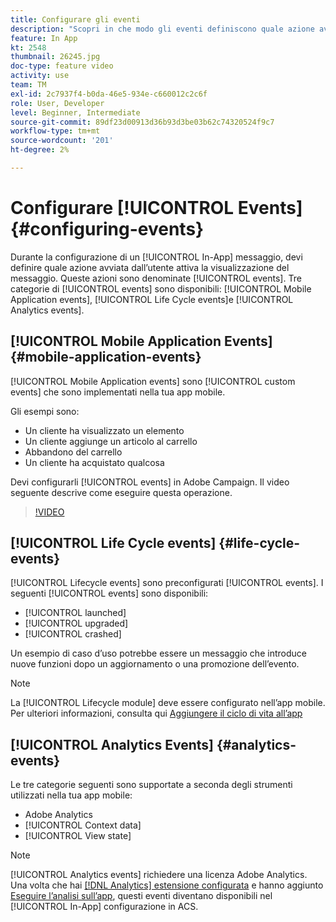 ```yaml
---
title: Configurare gli eventi
description: "Scopri in che modo gli eventi definiscono quale azione avviata dall’utente attiverà un messaggio in-app da visualizzare. "
feature: In App
kt: 2548
thumbnail: 26245.jpg
doc-type: feature video
activity: use
team: TM
exl-id: 2c7937f4-b0da-46e5-934e-c660012c2c6f
role: User, Developer
level: Beginner, Intermediate
source-git-commit: 89df23d00913d36b93d3be03b62c74320524f9c7
workflow-type: tm+mt
source-wordcount: '201'
ht-degree: 2%

---
```


# Configurare [!UICONTROL Events] {#configuring-events}

Durante la configurazione di un [!UICONTROL In-App] messaggio, devi definire quale azione avviata dall’utente attiva la visualizzazione del messaggio. Queste azioni sono denominate [!UICONTROL events]. Tre categorie di [!UICONTROL events] sono disponibili: [!UICONTROL Mobile Application events], [!UICONTROL Life Cycle events]e [!UICONTROL Analytics events].

## [!UICONTROL Mobile Application Events] {#mobile-application-events}

[!UICONTROL Mobile Application events] sono [!UICONTROL custom events] che sono implementati nella tua app mobile.

Gli esempi sono:

* Un cliente ha visualizzato un elemento
* Un cliente aggiunge un articolo al carrello
* Abbandono del carrello
* Un cliente ha acquistato qualcosa

Devi configurarli [!UICONTROL events] in Adobe Campaign. Il video seguente descrive come eseguire questa operazione.

>[!VIDEO](https://video.tv.adobe.com/v/26245?quality=12&learn=on)

## [!UICONTROL Life Cycle events] {#life-cycle-events}

[!UICONTROL Lifecycle events] sono preconfigurati [!UICONTROL events]. I seguenti [!UICONTROL events] sono disponibili:

* [!UICONTROL launched]
* [!UICONTROL upgraded]
* [!UICONTROL crashed]

Un esempio di caso d’uso potrebbe essere un messaggio che introduce nuove funzioni dopo un aggiornamento o una promozione dell’evento.

>[!NOTE]
>
>La [!UICONTROL Lifecycle module] deve essere configurato nell’app mobile. Per ulteriori informazioni, consulta qui [Aggiungere il ciclo di vita all’app](https://aep-sdks.gitbook.io/docs/using-mobile-extensions/mobile-core/lifecycle)

## [!UICONTROL Analytics Events] {#analytics-events}

Le tre categorie seguenti sono supportate a seconda degli strumenti utilizzati nella tua app mobile:

* Adobe Analytics
* [!UICONTROL Context data]
* [!UICONTROL View state]

>[!NOTE]
>
>[!UICONTROL Analytics events] richiedere una licenza Adobe Analytics. Una volta che hai [[!DNL Analytics] estensione configurata](https://aep-sdks.gitbook.io/docs/using-mobile-extensions/adobe-analytics#configure-analytics-extension-in-launch) e hanno aggiunto [Eseguire l’analisi sull’app](https://aep-sdks.gitbook.io/docs/using-mobile-extensions/adobe-analytics#add-analytics-to-your-app), questi eventi diventano disponibili nel [!UICONTROL In-App] configurazione in ACS.
